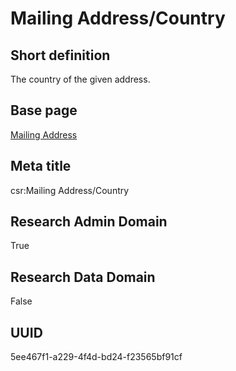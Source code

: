 # Mailing Address/Country
## Short definition
The country of the given address.
## Base page
[Mailing Address](../../Objects/Mailing%20Address.md)
## Meta title
csr:Mailing Address/Country
## Research Admin Domain
True
## Research Data Domain
False
## UUID
5ee467f1-a229-4f4d-bd24-f23565bf91cf
